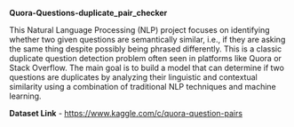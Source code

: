 ********Quora-Questions-duplicate_pair_checker********

This Natural Language Processing (NLP) project focuses on identifying whether two given questions are semantically similar,
i.e., if they are asking the same thing despite possibly being phrased differently. This is a classic duplicate question detection problem often seen in platforms like Quora or Stack Overflow.
The main goal is to build a model that can determine if two questions are duplicates by analyzing their linguistic and contextual similarity using a combination of traditional NLP techniques and machine learning.


**Dataset Link** - https://www.kaggle.com/c/quora-question-pairs
